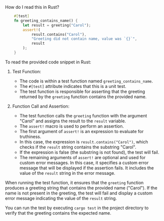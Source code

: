 How do I read this in Rust?

```rust
    #[test]
    fn greeting_contains_name() {
        let result = greeting("Carol");
        assert!(
            result.contains("Carol"),
            "Greeting did not contain name, value was `{}`",
            result
        );
    }
```


To read the provided code snippet in Rust:

1. Test Function:
   - The code is within a test function named `greeting_contains_name`.
   - The `#[test]` attribute indicates that this is a unit test.
   - The test function is responsible for asserting that the greeting returned by the `greeting` function contains the provided name.

2. Function Call and Assertion:
   - The test function calls the `greeting` function with the argument "Carol" and assigns the result to the `result` variable.
   - The `assert!` macro is used to perform an assertion.
   - The first argument of `assert!` is an expression to evaluate for truthiness.
   - In this case, the expression is `result.contains("Carol")`, which checks if the `result` string contains the substring "Carol".
   - If the expression is false (the substring is not found), the test will fail.
   - The remaining arguments of `assert!` are optional and used for custom error messages. In this case, it specifies a custom error message that will be displayed if the assertion fails. It includes the value of the `result` string in the error message.

When running the test function, it ensures that the `greeting` function produces a greeting string that contains the provided name ("Carol"). If the name is not present in the greeting, the test will fail and display a custom error message indicating the value of the `result` string.

You can run the test by executing `cargo test` in the project directory to verify that the greeting contains the expected name.